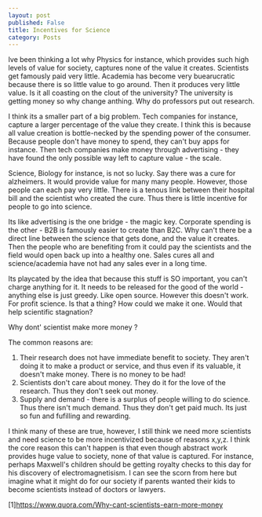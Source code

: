 ```yaml
---
layout: post
published: False
title: Incentives for Science
category: Posts
---
```


Ive been thinking a lot why Physics for instance, which provides such high levels of value for society, captures none of the value it creates. Scientists get famously paid very little. Academia has become very buearucratic because there is so little value to go around. Then it produces very little value. Is it all coasting on the clout of the university? The university is getting money so why change anthing. Why do professors put out research. 

I think its a smaller part of a big problem. Tech companies for instance, capture a larger percentage of the value they create. I think this is because all value creation is bottle-necked by the spending power of the consumer. Because people don't have money to spend, they can't buy apps for instance. Then tech companies make money through advertising - they have found the only possible way left to capture value - the scale. 

Science, Biology for instance, is not so lucky. Say there was a cure for alzheimers. It would provide value for many many people. However, those people can each pay very little. There is a tenous link between their hospital bill and the scientist who created the cure. Thus there is little incentive for people to go into science. 

Its like advertising is the one bridge - the magic key. Corporate spending is the other - B2B is famously easier to create than B2C. Why can't there be a direct line between the science that gets done, and the value it creates. Then the people who are benefiting from it could pay the scientists and the field would open back up into a healthy one. Sales cures all and science/academia have not had any sales ever in a long time. 

Its playcated by the idea that because this stuff is SO important, you can't charge anything for it. It needs to be released for the good of the world - anything else is just greedy. Like open source. However this doesn't work. For profit science. Is that a thing? How could we make it one. Would that help scientific stagnation?

Why dont' scientist make more money ?

The common reasons are: 

1. Their research does not have immediate benefit to society. They aren't doing it to make a product or service, and thus even if its valuable, it doesn't make money. There is no money to be had!
2. Scientists don't care about money. They do it for the love of the research. Thus they don't seek out money. 
3. Supply and demand - there is a surplus of people willing to do science. Thus there isn't much demand. Thus they don't get paid much. Its just so fun and fufilling and rewarding. 

I think many of these are true, however, I still think we need more scientists and need science to be more incentivized because of reasons x,y,z. I think the core reason this can't happen is that even though abstract work provides huge value to society, none of that value is captured. For instance, perhaps Maxwell's children should be getting royalty checks to this day for his discovery of electromagnetisism. I can see the scorn from here but imagine what it might do for our society if parents wanted their kids to become scientists instead of doctors or lawyers. 

[1]https://www.quora.com/Why-cant-scientists-earn-more-money

